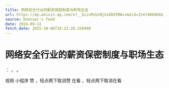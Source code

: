 ```yaml
---
title: 网络安全行业的薪资保密制度与职场生态
url: https://mp.weixin.qq.com/s?__biz=MzUzNjkxODE5MA==&mid=2247486866&idx=1&sn=7d320080be5f2908ec3933dc01d475ca
source: Doonsec's feed
date: 2024-09-22
fetch_date: 2025-10-06T18:22:28.350498
---
```


# 网络安全行业的薪资保密制度与职场生态

：
，
。

视频
小程序
赞
，轻点两下取消赞
在看
，轻点两下取消在看